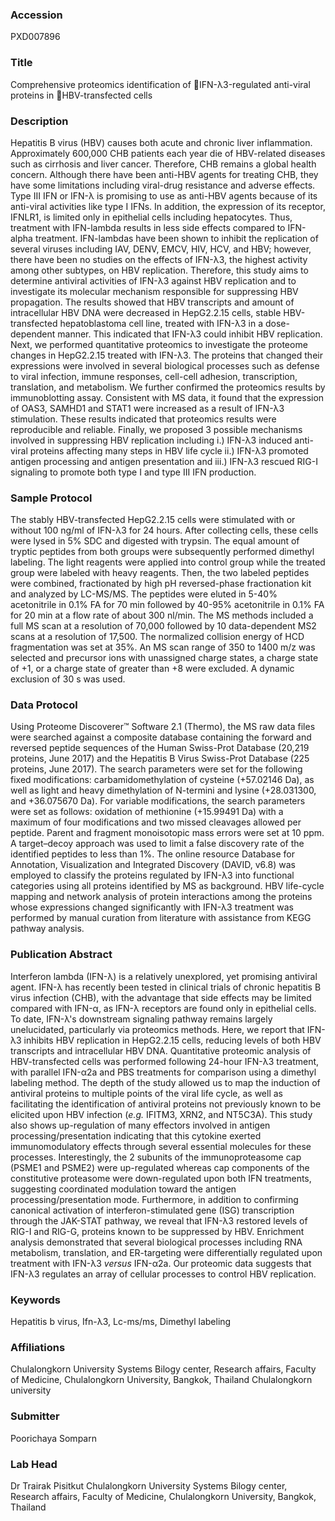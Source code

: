 ### Accession
PXD007896

### Title
Comprehensive proteomics identification of IFN-λ3-regulated anti-viral proteins in HBV-transfected cells

### Description
Hepatitis B virus (HBV) causes both acute and chronic liver inflammation. Approximately 600,000 CHB patients each year die of HBV-related diseases such as cirrhosis and liver cancer. Therefore, CHB remains a global health concern. Although there have been anti-HBV agents for treating CHB, they have some limitations including viral-drug resistance and adverse effects. Type III IFN or IFN-λ is promising to use as anti-HBV agents because of its anti-viral activities like type I IFNs. In addition, the expression of its receptor, IFNLR1, is limited only in epithelial cells including hepatocytes. Thus, treatment with IFN-lambda results in less side effects compared to IFN-alpha treatment. IFN-lambdas have been shown to inhibit the replication of several viruses including IAV, DENV, EMCV, HIV, HCV, and HBV; however, there have been no studies on the effects of IFN-λ3, the highest activity among other subtypes, on HBV replication. Therefore, this study aims to determine antiviral activities of IFN-λ3 against HBV replication and to investigate its molecular mechanism responsible for suppressing HBV propagation. The results showed that HBV transcripts and amount of intracellular HBV DNA were decreased in HepG2.2.15 cells, stable HBV-transfected hepatoblastoma cell line, treated with IFN-λ3 in a dose-dependent manner. This indicated that IFN-λ3 could inhibit HBV replication. Next, we performed quantitative proteomics to investigate the proteome changes in HepG2.2.15 treated with IFN-λ3. The proteins that changed their expressions were involved in several biological processes such as defense to viral infection, immune responses, cell-cell adhesion, transcription, translation, and metabolism. We further confirmed the proteomics results by immunoblotting assay. Consistent with MS data, it found that the expression of OAS3, SAMHD1 and STAT1 were increased as a result of IFN-λ3 stimulation. These results indicated that proteomics results were reproducible and reliable. Finally, we proposed 3 possible mechanisms involved in suppressing HBV replication including i.) IFN-λ3 induced anti-viral proteins affecting many steps in HBV life cycle ii.) IFN-λ3 promoted antigen processing and antigen presentation and iii.) IFN-λ3 rescued RIG-I signaling to promote both type I and type III IFN production.

### Sample Protocol
The stably HBV-transfected HepG2.2.15 cells were stimulated with or without 100 ng/ml of IFN-λ3 for 24 hours. After collecting cells, these cells were lysed in 5% SDC and digested with trypsin. The equal amount of tryptic peptides from both groups were subsequently performed dimethyl labeling. The light reagents were applied into control group while the treated group were labeled with heavy reagents. Then, the two labeled peptides were combined, fractionated by high pH reversed-phase fractionation kit and analyzed by LC-MS/MS. The peptides were eluted in 5-40% acetonitrile in 0.1% FA for 70 min followed by 40-95% acetonitrile in 0.1% FA for 20 min at a flow rate of about 300 nl/min. The MS methods included a full MS scan at a resolution of 70,000 followed by 10 data-dependent MS2 scans at a resolution of 17,500. The normalized collision energy of HCD fragmentation was set at 35%. An MS scan range of 350 to 1400 m/z was selected and precursor ions with unassigned charge states, a charge state of +1, or a charge state of greater than +8 were excluded. A dynamic exclusion of 30 s was used.

### Data Protocol
Using Proteome Discoverer™ Software 2.1 (Thermo), the MS raw data files were searched against a composite database containing the forward and reversed peptide sequences of the Human Swiss-Prot Database (20,219 proteins, June 2017) and the Hepatitis B Virus Swiss-Prot Database (225 proteins, June 2017). The search parameters were set for the following fixed modifications: carbamidomethylation of cysteine (+57.02146 Da), as well as light and heavy dimethylation of N-termini and lysine (+28.031300, and +36.075670 Da). For variable modifications, the search parameters were set as follows: oxidation of methionine (+15.99491 Da) with a maximum of four modifications and two missed cleavages allowed per peptide. Parent and fragment monoisotopic mass errors were set at 10 ppm. A target–decoy approach was used to limit a false discovery rate of the identified peptides to less than 1%. The online resource Database for Annotation, Visualization and Integrated Discovery (DAVID, v6.8) was employed to classify the proteins regulated by IFN-λ3 into functional categories using all proteins identified by MS as background. HBV life-cycle mapping and network analysis of protein interactions among the proteins whose expressions changed significantly with IFN-λ3 treatment was performed by manual curation from literature with assistance from KEGG pathway analysis.

### Publication Abstract
Interferon lambda (IFN-&#x3bb;) is a relatively unexplored, yet promising antiviral agent. IFN-&#x3bb; has recently been tested in clinical trials of chronic hepatitis B virus infection (CHB), with the advantage that side effects may be limited compared with IFN-&#x3b1;, as IFN-&#x3bb; receptors are found only in epithelial cells. To date, IFN-&#x3bb;'s downstream signaling pathway remains largely unelucidated, particularly via proteomics methods. Here, we report that IFN-&#x3bb;3 inhibits HBV replication in HepG2.2.15 cells, reducing levels of both HBV transcripts and intracellular HBV DNA. Quantitative proteomic analysis of HBV-transfected cells was performed following 24-hour IFN-&#x3bb;3 treatment, with parallel IFN-&#x3b1;2a and PBS treatments for comparison using a dimethyl labeling method. The depth of the study allowed us to map the induction of antiviral proteins to multiple points of the viral life cycle, as well as facilitating the identification of antiviral proteins not previously known to be elicited upon HBV infection (<i>e.g.</i> IFITM3, XRN2, and NT5C3A). This study also shows up-regulation of many effectors involved in antigen processing/presentation indicating that this cytokine exerted immunomodulatory effects through several essential molecules for these processes. Interestingly, the 2 subunits of the immunoproteasome cap (PSME1 and PSME2) were up-regulated whereas cap components of the constitutive proteasome were down-regulated upon both IFN treatments, suggesting coordinated modulation toward the antigen processing/presentation mode. Furthermore, in addition to confirming canonical activation of interferon-stimulated gene (ISG) transcription through the JAK-STAT pathway, we reveal that IFN-&#x3bb;3 restored levels of RIG-I and RIG-G, proteins known to be suppressed by HBV. Enrichment analysis demonstrated that several biological processes including RNA metabolism, translation, and ER-targeting were differentially regulated upon treatment with IFN-&#x3bb;3 <i>versus</i> IFN-&#x3b1;2a. Our proteomic data suggests that IFN-&#x3bb;3 regulates an array of cellular processes to control HBV replication.

### Keywords
Hepatitis b virus, Ifn-λ3, Lc-ms/ms, Dimethyl labeling

### Affiliations
Chulalongkorn University Systems Bilogy center, Research affairs, Faculty of Medicine, Chulalongkorn University, Bangkok, Thailand
Chulalongkorn university

### Submitter
Poorichaya Somparn

### Lab Head
Dr Trairak Pisitkut
Chulalongkorn University Systems Bilogy center, Research affairs, Faculty of Medicine, Chulalongkorn University, Bangkok, Thailand



